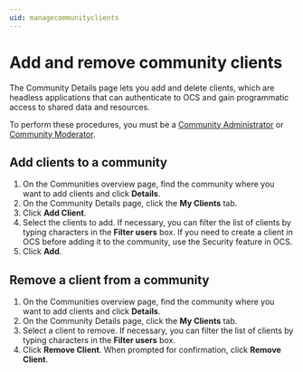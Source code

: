 ```yaml
---
uid: managecommunityclients
---
```


# Add and remove community clients

The Community Details page lets you add and delete clients, which are headless applications that can authenticate to OCS and gain programmatic access to shared data and resources.

To perform these procedures, you must be a [Community Administrator](xref:communityroles#community-administrator) or [Community Moderator](xref:communityroles#community-moderator).

## Add clients to a community

1. On the Communities overview page, find the community where you want to add clients and click **Details**.
2. On the Community Details page, click the **My Clients** tab.
3. Click **Add Client**.
4. Select the clients to add. If necessary, you can filter the list of clients by typing characters in the **Filter users** box. If you need to create a client in OCS before adding it to the community, use the Security feature in OCS.
5. Click **Add**.

## Remove a client from a community

1. On the Communities overview page, find the community where you want to add clients and click **Details**.
2. On the Community Details page, click the **My Clients** tab.
3. Select a client to remove.  If necessary, you can filter the list of clients by typing characters in the **Filter users** box. 
4. Click **Remove Client**.  When prompted for confirmation, click **Remove Client**.